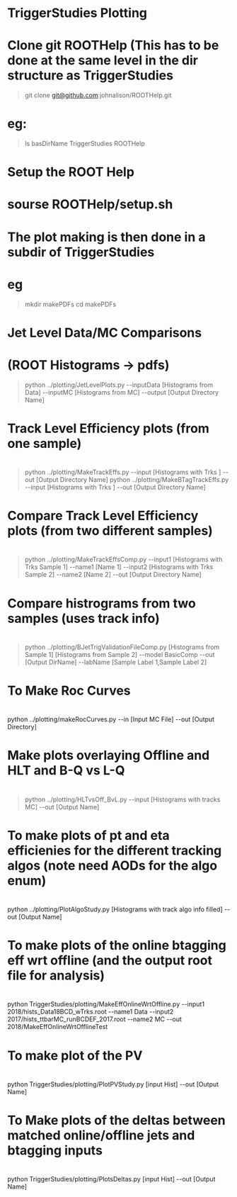 
# TriggerStudies Plotting

# Clone git ROOTHelp (This has to be done at the same level in the dir structure as TriggerStudies
> git clone git@github.com:johnalison/ROOTHelp.git

# eg: 
> ls basDirName 
>  TriggerStudies
>  ROOTHelp

# Setup the ROOT Help 
# sourse ROOTHelp/setup.sh

# The plot making is then done in a subdir of TriggerStudies
# eg 

> mkdir makePDFs
> cd makePDFs

#
# Jet Level Data/MC Comparisons
#  (ROOT Histograms -> pdfs)

> python ../plotting/JetLevelPlots.py --inputData [Histograms from Data] --inputMC [Histograms from MC]  --output [Output Directory Name]

#
# Track Level Efficiency plots (from one sample)
#

> python ../plotting/MakeTrackEffs.py     --input [Histograms with Trks ]  --out [Output Directory Name]
> python ../plotting/MakeBTagTrackEffs.py --input [Histograms with Trks ]  --out [Output Directory Name]

#
# Compare Track Level Efficiency plots (from two different samples)
#

> python ../plotting/MakeTrackEffsComp.py  --input1 [Histograms with Trks Sample 1] --name1 [Name 1]  --input2 [Histograms with Trks Sample 2] --name2 [Name 2] --out [Output Directory Name]


#
#  Compare histrograms from two samples (uses track info)
#
> python ../plotting/BJetTrigValidationFileComp.py [Histograms from Sample 1] [Histograms from Sample 2]   --model BasicComp --out [Output DirName] --labName [Sample Label 1,Sample Label 2]

#
#  To Make Roc Curves
#
python ../plotting/makeRocCurves.py --in [Input MC File] --out [Output Directory]

#
#  Make plots overlaying Offline and HLT and B-Q vs L-Q
#
> python ../plotting/HLTvsOff_BvL.py --input [Histograms with tracks MC]  --out [Output Name]

#
# To make plots of pt and eta efficienies for the different tracking algos (note need AODs for the algo enum)
#
python ../plotting/PlotAlgoStudy.py [Histograms with track algo info filled] --out [Output Name]



#
#  To make plots of the online btagging eff wrt offline (and the output root file for analysis)
#
python TriggerStudies/plotting/MakeEffOnlineWrtOffline.py --input1  2018/hists_Data18BCD_wTrks.root --name1 Data --input2  2017/hists_ttbarMC_runBCDEF_2017.root    --name2 MC --out 2018/MakeEffOnlineWrtOfflineTest

#
#  To make plot of the PV 
#
python TriggerStudies/plotting/PlotPVStudy.py [input Hist] --out [Output Name]


#
# To Make plots of the deltas between matched online/offline jets and btagging inputs
#
python TriggerStudies/plotting/PlotsDeltas.py [input Hist] --out [Output Name]
